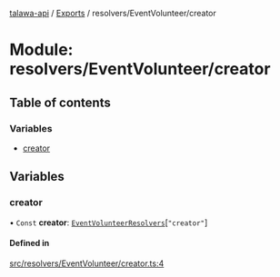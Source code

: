 [talawa-api](../README.md) / [Exports](../modules.md) / resolvers/EventVolunteer/creator

# Module: resolvers/EventVolunteer/creator

## Table of contents

### Variables

- [creator](resolvers_EventVolunteer_creator.md#creator)

## Variables

### creator

• `Const` **creator**: [`EventVolunteerResolvers`](types_generatedGraphQLTypes.md#eventvolunteerresolvers)[``"creator"``]

#### Defined in

[src/resolvers/EventVolunteer/creator.ts:4](https://github.com/PalisadoesFoundation/talawa-api/blob/53234da/src/resolvers/EventVolunteer/creator.ts#L4)

